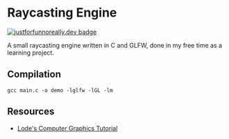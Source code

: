 # Raycasting Engine
[![justforfunnoreally.dev badge](https://img.shields.io/badge/justforfunnoreally-dev-9ff)](https://justforfunnoreally.dev)

A small raycasting engine written in C and GLFW, done in my free time as a learning project. 

## Compilation
```gcc main.c -o demo -lglfw -lGL -lm```

## Resources
- [Lode's Computer Graphics Tutorial](https://lodev.org/cgtutor/raycasting.html)
